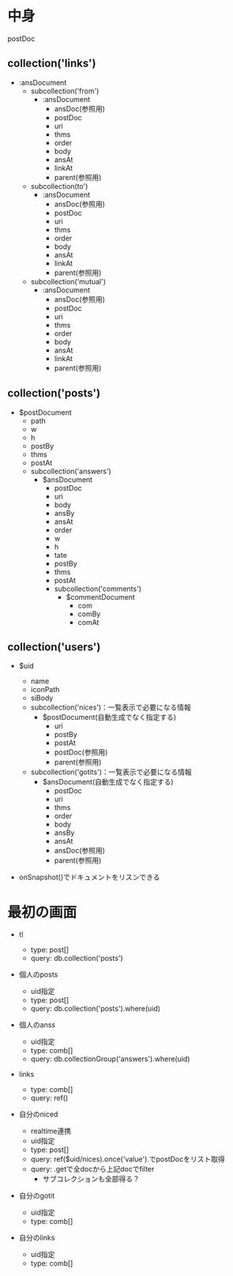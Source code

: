 # 中身

postDoc


## collection('links')
* :ansDocument
    * subcollection('from')
        * :ansDocument
            * ansDoc(参照用)
            * postDoc
            * uri
            * thms
            * order
            * body
            * ansAt
            * linkAt
            * parent(参照用)
    * subcollection(to')
        * :ansDocument
            * ansDoc(参照用)
            * postDoc
            * uri
            * thms
            * order
            * body
            * ansAt
            * linkAt
            * parent(参照用)
    * subcollection('mutual')
        * :ansDocument
            * ansDoc(参照用)
            * postDoc
            * uri
            * thms
            * order
            * body
            * ansAt
            * linkAt
            * parent(参照用)

## collection('posts')
* $postDocument
    * path
    * w
    * h
    * postBy
    * thms
    * postAt
    * subcollection('answers')
        * $ansDocument
            * postDoc
            * uri
            * body
            * ansBy
            * ansAt
            * order
            * w
            * h
            * tate
            * postBy
            * thms
            * postAt
            * subcollection('comments')
                * $commentDocument
                    * com
                    * comBy
                    * comAt

## collection('users')
* $uid
    * name
    * iconPath
    * siBody
    * subcollection('nices')：一覧表示で必要になる情報
        * $postDocument(自動生成でなく指定する)
            * uri
            * postBy
            * postAt
            * postDoc(参照用)
            * parent(参照用)
    * subcollection('gotits')：一覧表示で必要になる情報
        * $ansDocument(自動生成でなく指定する)
            * postDoc
            * uri
            * thms
            * order
            * body
            * ansBy
            * ansAt
            * ansDoc(参照用)
            * parent(参照用)
    
* onSnapshot()でドキュメントをリスンできる

# 最初の画面

* tl
    * type: post[]
    * query: db.collection('posts')

* 個人のposts
    * uid指定
    * type: post[]
    * query: db.collection('posts').where(uid)

* 個人のanss
    * uid指定
    * type: comb[]
    * query: db.collectionGroup('answers').where(uid)

* links
    * type: comb[]
    * query: ref()

* 自分のniced
    * realtime連携
    * uid指定
    * type: post[]
    * query: ref($uid/nices).once('value').でpostDocをリスト取得
    * query: .getで全docから上記docでfilter
        * サブコレクションも全部得る？

* 自分のgotit
    * uid指定
    * type: comb[]

* 自分のlinks
    * uid指定
    * type: comb[]





